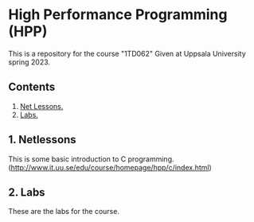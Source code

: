# High Performance Programming (HPP) 
This is a repository for the course "1TD062" Given at Uppsala University spring 2023.

## Contents

1. [ Net Lessons. ](#netless)
2. [ Labs. ](#Labs)

<a name="netless"></a>
## 1. Netlessons

This is some basic introduction to C programming. (http://www.it.uu.se/edu/course/homepage/hpp/c/index.html) <br/>



<a name="Labs"></a>
## 2. Labs
These are the labs for the course.
